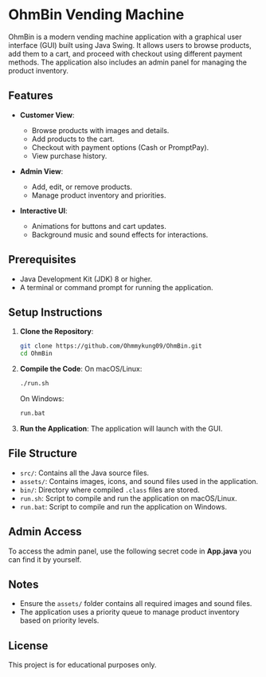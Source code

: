 # OhmBin Vending Machine

OhmBin is a modern vending machine application with a graphical user interface (GUI) built using Java Swing. It allows users to browse products, add them to a cart, and proceed with checkout using different payment methods. The application also includes an admin panel for managing the product inventory.

## Features

- **Customer View**:

  - Browse products with images and details.
  - Add products to the cart.
  - Checkout with payment options (Cash or PromptPay).
  - View purchase history.

- **Admin View**:

  - Add, edit, or remove products.
  - Manage product inventory and priorities.

- **Interactive UI**:
  - Animations for buttons and cart updates.
  - Background music and sound effects for interactions.

## Prerequisites

- Java Development Kit (JDK) 8 or higher.
- A terminal or command prompt for running the application.

## Setup Instructions

1. **Clone the Repository**:

   ```bash
   git clone https://github.com/Ohmmykung09/OhmBin.git
   cd OhmBin
   ```

2. **Compile the Code**:
   On macOS/Linux:

   ```bash
   ./run.sh
   ```

   On Windows:

   ```bat
   run.bat
   ```

3. **Run the Application**:
   The application will launch with the GUI.

## File Structure

- `src/`: Contains all the Java source files.
- `assets/`: Contains images, icons, and sound files used in the application.
- `bin/`: Directory where compiled `.class` files are stored.
- `run.sh`: Script to compile and run the application on macOS/Linux.
- `run.bat`: Script to compile and run the application on Windows.

## Admin Access

To access the admin panel, use the following secret code in **App.java** you can find it by yourself.

## Notes

- Ensure the `assets/` folder contains all required images and sound files.
- The application uses a priority queue to manage product inventory based on priority levels.

## License

This project is for educational purposes only.
